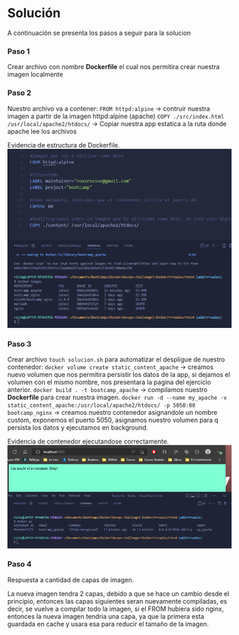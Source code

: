 # Solución

A continuación se presenta los pasos a seguir para la solucion

### Paso 1

Crear archivo con nombre **Dockerfile** el cual nos permitira crear nuestra imagen localmente

### Paso 2

Nuestro archivo va a contener:
`FROM httpd:alpine` -> contruir nuestra imagen a partir de la imagen httpd:alpine (apache)
`COPY ./src/index.html /usr/local/apache2/htdocs/` -> Copiar nuestra app estatica a la ruta donde apache lee los archivos

Evidencia de estructura de Dockerfile.
![Creacion contenedor](./images/imagen.png)

### Paso 3

Crear archivo `touch solucion.sh` para automatizar el despligue de nuestro contenedor:
`docker volume create static_content_apache` -> creamos nuevo volumen que nos permitira persistir los datos de la app, si dejamos el volumen con el mismo nombre, nos presentara la pagina del ejercicio anterior.
`docker build . -t bootcamp_apache` -> compilamos nuestro **Dockerfile** para crear nuestra imagen.
`docker run -d --name my_apache -v static_content_apache:/usr/local/apache2/htdocs/ -p 5050:80 bootcamp_nginx` -> creamos nuestro contenedor asignandole un nombre custom, exponemos el puerto 5050, asignamos nuestro volumen para q persista los datos y ejecutamos en background.

Evidencia de contenedor ejecutandose correctamente.
![Creacion contenedor](./images/contenedor.png)


### Paso 4

Respuesta a cantidad de capas de imagen.

La nueva imagen tendra 2 capas, debido a que se hace un cambio desde el principio, entonces las capas siguientes seran nuevamente compiladas, es decir, se vuelve a compilar todo la imagen, si el FROM hubiera sido nginx, entonces la nueva imagen tendria una capa, ya que la primera esta guardada en cache y usara esa para reducir el tamaño de la imagen.